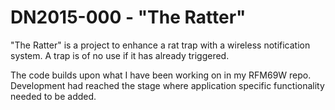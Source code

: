 # DN2015-000 - "The Ratter"

"The Ratter" is a project to enhance a rat trap with a wireless notification system. A trap is of no use if it has already triggered.

The code builds upon what I have been working on in my RFM69W repo. Development had reached the stage where application specific functionality needed to be added. 
